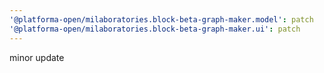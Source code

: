 ```yaml
---
'@platforma-open/milaboratories.block-beta-graph-maker.model': patch
'@platforma-open/milaboratories.block-beta-graph-maker.ui': patch
---
```


minor update
